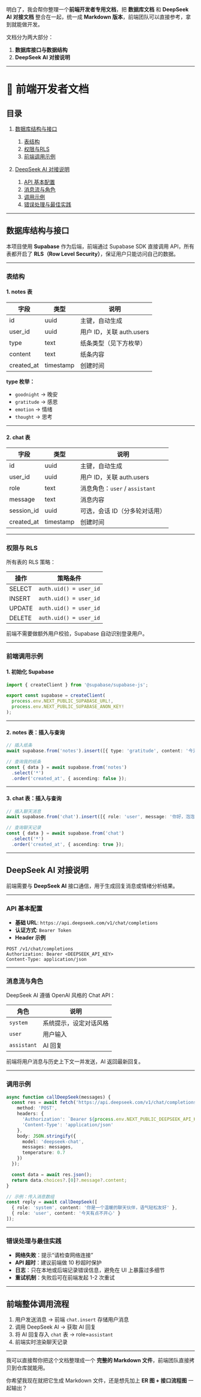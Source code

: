 明白了，我会帮你整理一个**前端开发者专用文档**，把 **数据库文档** 和 **DeepSeek AI 对接文档** 整合在一起，统一成 **Markdown 版本**，前端团队可以直接参考，拿到就能做开发。

文档分为两大部分：

1. **数据库接口与数据结构**
2. **DeepSeek AI 对接说明**

---

# 📝 前端开发者文档

## 目录

1. [数据库结构与接口](#数据库结构与接口)

   1. [表结构](#表结构)
   2. [权限与RLS](#权限与rls)
   3. [前端调用示例](#前端调用示例)
2. [DeepSeek AI 对接说明](#deepseek-ai-对接说明)

   1. [API 基本配置](#api-基本配置)
   2. [消息流与角色](#消息流与角色)
   3. [调用示例](#调用示例)
   4. [错误处理与最佳实践](#错误处理与最佳实践)

---

## 数据库结构与接口

本项目使用 **Supabase** 作为后端，前端通过 Supabase SDK 直接调用 API，所有表都开启了 **RLS（Row Level Security）**，保证用户只能访问自己的数据。

---

### 表结构

#### 1. notes 表

| 字段          | 类型        | 说明                  |
| ----------- | --------- | ------------------- |
| id          | uuid      | 主键，自动生成             |
| user\_id    | uuid      | 用户 ID，关联 auth.users |
| type        | text      | 纸条类型（见下方枚举）         |
| content     | text      | 纸条内容                |
| created\_at | timestamp | 创建时间                |

**type 枚举：**

* `goodnight` → 晚安
* `gratitude` → 感恩
* `emotion` → 情绪
* `thought` → 思考

---

#### 2. chat 表

| 字段          | 类型        | 说明                        |
| ----------- | --------- | ------------------------- |
| id          | uuid      | 主键，自动生成                   |
| user\_id    | uuid      | 用户 ID，关联 auth.users       |
| role        | text      | 消息角色：`user` / `assistant` |
| message     | text      | 消息内容                      |
| session\_id | uuid      | 可选，会话 ID（分多轮对话用）          |
| created\_at | timestamp | 创建时间                      |

---

### 权限与 RLS

所有表的 RLS 策略：

| 操作     | 策略条件                   |
| ------ | ---------------------- |
| SELECT | `auth.uid() = user_id` |
| INSERT | `auth.uid() = user_id` |
| UPDATE | `auth.uid() = user_id` |
| DELETE | `auth.uid() = user_id` |

前端不需要做额外用户校验，Supabase 自动识别登录用户。

---

### 前端调用示例

#### 1. 初始化 Supabase

```ts
import { createClient } from '@supabase/supabase-js';

export const supabase = createClient(
  process.env.NEXT_PUBLIC_SUPABASE_URL!,
  process.env.NEXT_PUBLIC_SUPABASE_ANON_KEY!
);
```

---

#### 2. notes 表：插入与查询

```ts
// 插入纸条
await supabase.from('notes').insert([{ type: 'gratitude', content: '今天很开心！' }]);

// 查询我的纸条
const { data } = await supabase.from('notes')
  .select('*')
  .order('created_at', { ascending: false });
```

---

#### 3. chat 表：插入与查询

```ts
// 插入聊天消息
await supabase.from('chat').insert([{ role: 'user', message: '你好，泡泡！' }]);

// 查询聊天记录
const { data } = await supabase.from('chat')
  .select('*')
  .order('created_at', { ascending: true });
```

---

## DeepSeek AI 对接说明

前端需要与 **DeepSeek AI** 接口通信，用于生成回复消息或情绪分析结果。

---

### API 基本配置

* **基础 URL**: `https://api.deepseek.com/v1/chat/completions`
* **认证方式**: `Bearer Token`
* **Header 示例**

```http
POST /v1/chat/completions
Authorization: Bearer <DEEPSEEK_API_KEY>
Content-Type: application/json
```

---

### 消息流与角色

DeepSeek AI 遵循 OpenAI 风格的 Chat API：

| 角色          | 说明          |
| ----------- | ----------- |
| `system`    | 系统提示，设定对话风格 |
| `user`      | 用户输入        |
| `assistant` | AI 回复       |

前端将用户消息与历史上下文一并发送，AI 返回最新回复。

---

### 调用示例

```ts
async function callDeepSeek(messages) {
  const res = await fetch('https://api.deepseek.com/v1/chat/completions', {
    method: 'POST',
    headers: {
      'Authorization': `Bearer ${process.env.NEXT_PUBLIC_DEEPSEEK_API_KEY}`,
      'Content-Type': 'application/json'
    },
    body: JSON.stringify({
      model: 'deepseek-chat',
      messages: messages,
      temperature: 0.7
    })
  });

  const data = await res.json();
  return data.choices?.[0]?.message?.content;
}

// 示例：传入消息数组
const reply = await callDeepSeek([
  { role: 'system', content: '你是一个温暖的聊天伙伴，语气轻松友好' },
  { role: 'user', content: '今天有点不开心' }
]);
```

---

### 错误处理与最佳实践

* **网络失败**：提示“请检查网络连接”
* **API 超时**：建议前端做 10 秒超时保护
* **日志**：只在本地或后端记录错误信息，避免在 UI 上暴露过多细节
* **重试机制**：失败后可在前端发起 1-2 次重试

---

## 前端整体调用流程

1. 用户发送消息 → 前端 `chat.insert` 存储用户消息
2. 调用 DeepSeek AI → 获取 AI 回复
3. 将 AI 回复存入 `chat` 表 → role=`assistant`
4. 前端实时渲染聊天记录

---

我可以直接帮你把这个文档整理成一个 **完整的 Markdown 文件**，前端团队直接拷贝到仓库就能用。

你希望我现在就把它生成 Markdown 文件，还是想先加上 **ER 图 + 接口流程图** 一起输出？
